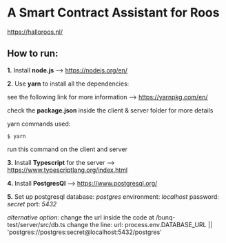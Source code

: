 # A Smart Contract Assistant for Roos 
  https://halloroos.nl/

## How to run: 
**1.** Install **node.js** --> https://nodejs.org/en/

**2.** Use **yarn** to install all the dependencies: 

  see the following link for more information -->  https://yarnpkg.com/en/

  check the **package.json** inside the client & server folder for more details 

  yarn commands used: 
  
    $ yarn
    
  run this command on the client and server

**3.** Install **Typescript** for the server --> https://www.typescriptlang.org/index.html 

**4.** Install **PostgresQl** --> https://www.postgresql.org/

**5.** Set up postgresql 
  database: *postgres*
  environment: *localhost* 
  password: *secret*
  port: *5432*
  
  *alternative option*: change the url inside the code at /bunq-test/server/src/db.ts
    change the line: url: process.env.DATABASE_URL || 'postgres://postgres:secret@localhost:5432/postgres' 
